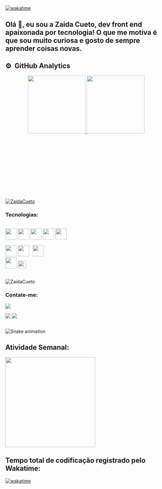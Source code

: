 ##
[![wakatime](https://wakatime.com/badge/user/f8b41a21-acd8-4e1e-8a64-593bdf7461eb.svg)](https://wakatime.com/@f8b41a21-acd8-4e1e-8a64-593bdf7461eb)


## Olá 👋, eu sou a Zaida Cueto, dev front end apaixonada por tecnologia! O que me motiva  é que sou muito curiosa e gosto de sempre aprender coisas novas.



## ⚙️ &nbsp;GitHub Analytics

<div align="center">
  <a href="https://github.com/ZaidaCueto">
  <img height="180em" src="https://github-readme-stats.vercel.app/api?username=ZaidaCueto&show_icons=true&theme=midnight-purple&include_all_commits=true&count_private=true"/>
  <img height="180em" src="https://github-readme-stats.vercel.app/api/top-langs/?username=ZaidaCueto&layout=compact&langs_count=7&theme=midnight-purple"/>
</div>
  
<div align="center">
    
 <p align="left" style="margin-top:200px;"> <a href="https://github.com/ryo-ma/github-profile-trophy"><img src="https://github-profile-trophy.vercel.app/?username=ZaidaCueto&theme=onedark&row=1&margin-w=5" alt="ZaidaCueto" /></a> </p>
</div>
  <h3>Tecnologias:</h3>
<div style="display: inline_block"><br>
  <code><img height="35" src="https://cdn.jsdelivr.net/gh/devicons/devicon/icons/javascript/javascript-original.svg"></code>
  <code><img height="35" src="https://cdn.jsdelivr.net/gh/devicons/devicon/icons/typescript/typescript-original.svg"></code>
  <code><img height="35" src="https://cdn.jsdelivr.net/gh/devicons/devicon/icons/html5/html5-original.svg"></code>
  <code><img height="35" src="https://cdn.jsdelivr.net/gh/devicons/devicon/icons/css3/css3-original.svg"></code>
  <code><img height="35" src="https://cdn.jsdelivr.net/gh/devicons/devicon/icons/react/react-original.svg"></code>
  
  

     
  <code><img height="35" src="https://cdn.jsdelivr.net/gh/devicons/devicon/icons/github/github-original-wordmark.svg"></code>
<code><img  height="35" src="https://cdn.jsdelivr.net/gh/devicons/devicon/icons/git/git-original-wordmark.svg"></code>
  <code> <img height="35"
    src="https://cdn.jsdelivr.net/gh/devicons/devicon/icons/mysql/mysql-original-wordmark.svg"></code>
  <code> <img height="35" src="https://cdn.jsdelivr.net/gh/devicons/devicon/icons/bootstrap/bootstrap-original-wordmark.svg" ></code>
  <code><img height="25" src="https://cdn.jsdelivr.net/gh/devicons/devicon/icons/linux/linux-original.svg"></code>
</div>
  
  ##
 
<div> 
  <p align="left"> <img src="https://komarev.com/ghpvc/?username=ZaidaCueto&label=Profile%20views&color=0e75b6&style=flat" alt="ZaidaCueto" /> </p>
   <h3>Contate-me:</h3>

  <a href="https://www.instagram.com/dev.iniciante2022/" target="_blank"><img src="https://img.shields.io/badge/-Instagram-%23E4405F?style=for-the-badge&logo=instagram&logoColor=white" target="_blank"></a>


  <a href = "mailto:zcueto87@gmail.com"><img src="https://img.shields.io/badge/-Gmail-%23333?style=for-the-badge&logo=gmail&logoColor=white" target="_blank"></a>
 <a href="https://www.linkedin.com/in/zaidacuetoa/" target="_blank"><img src="https://img.shields.io/badge/-LinkedIn-%230077B5?style=for-the-badge&logo=linkedin&logoColor=white" target="_blank"></a> 
  

  
 ## 
  ![Snake animation](https://github.com/ZaidaCueto/ZaidaCueto/blob/output/github-contribution-grid-snake.svg)
 
## Atividade Semanal:
<div>
        <a href="https://wakatime.com/@cueto" target="_blank" title="Acessar meu perfil no Wakatime">
		<img
		align="center"
		height="280"
		src="https://github-readme-stats.vercel.app/api/wakatime?username=@cueto&border_radius=5%&v=2"
		/>
	</a>
</div>

## Tempo total de codificação registrado pelo Wakatime:
    
  [![wakatime](https://wakatime.com/badge/user/f8b41a21-acd8-4e1e-8a64-593bdf7461eb.svg)](https://wakatime.com/@f8b41a21-acd8-4e1e-8a64-593bdf7461eb)
  


